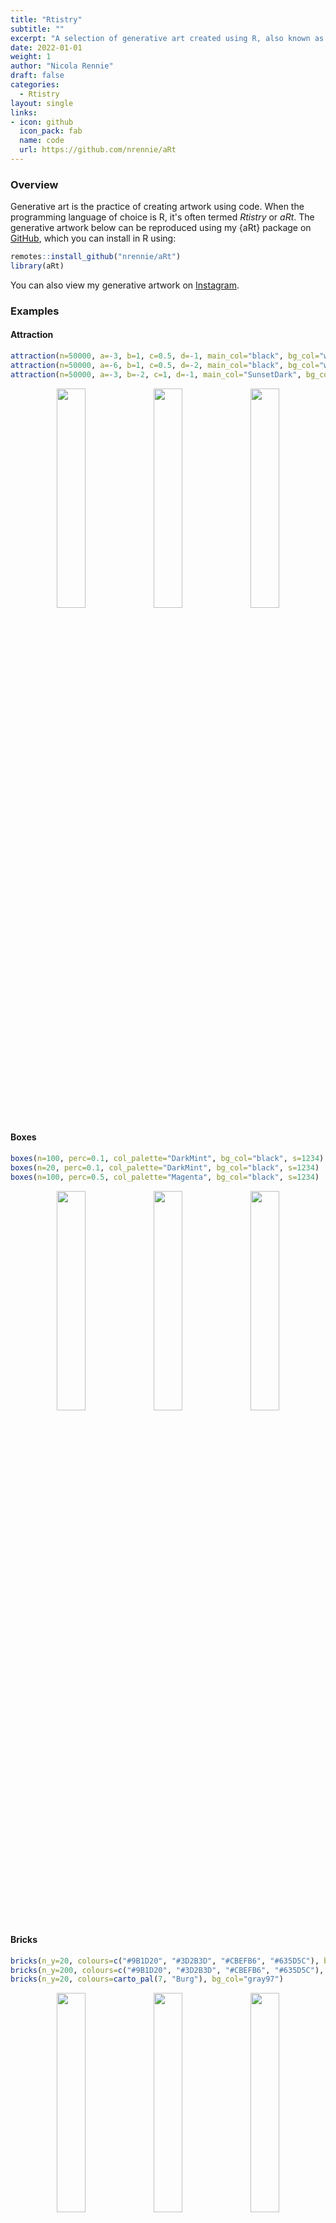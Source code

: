 ```yaml
---
title: "Rtistry"
subtitle: ""
excerpt: "A selection of generative art created using R, also known as #rtistry."
date: 2022-01-01
weight: 1
author: "Nicola Rennie"
draft: false
categories:
  - Rtistry
layout: single
links:
- icon: github
  icon_pack: fab
  name: code
  url: https://github.com/nrennie/aRt
---
```


### Overview

Generative art is the practice of creating artwork using code. When the programming language of choice is R, it's often termed *Rtistry* or *aRt*. The generative artwork below can be reproduced using my {aRt} package on [GitHub](https://github.com/nrennie/aRt), which you can install in R using: 

```r
remotes::install_github("nrennie/aRt")
library(aRt)
```
You can also view my generative artwork on [Instagram](https://www.instagram.com/nrennie_art/). 

### Examples

#### Attraction

``` r
attraction(n=50000, a=-3, b=1, c=0.5, d=-1, main_col="black", bg_col="white")
attraction(n=50000, a=-6, b=1, c=0.5, d=-2, main_col="black", bg_col="white")
attraction(n=50000, a=-3, b=-2, c=1, d=-1, main_col="SunsetDark", bg_col="white")
```
<p align="center">
<img src="attraction1.jpeg?raw=true" width="30%">
<img src="attraction2.jpeg?raw=true" width="30%">
<img src="attraction3.jpeg?raw=true" width="30%">
</p>


#### Boxes 

``` r
boxes(n=100, perc=0.1, col_palette="DarkMint", bg_col="black", s=1234)
boxes(n=20, perc=0.1, col_palette="DarkMint", bg_col="black", s=1234)
boxes(n=100, perc=0.5, col_palette="Magenta", bg_col="black", s=1234)
```
<p align="center">
<img src="boxes_n100_p1.jpeg?raw=true" width="30%">
<img src="boxes_n20_p1.jpeg?raw=true" width="30%">
<img src="boxes_n100_p5.jpeg?raw=true" width="30%">
</p>

#### Bricks

``` r
bricks(n_y=20, colours=c("#9B1D20", "#3D2B3D", "#CBEFB6", "#635D5C"), bg_col="gray97")
bricks(n_y=200, colours=c("#9B1D20", "#3D2B3D", "#CBEFB6", "#635D5C"), bg_col="gray97")
bricks(n_y=20, colours=carto_pal(7, "Burg"), bg_col="gray97")

```
<p align="center">
<img src="bricks1.jpeg?raw=true" width="30%">
<img src="bricks2.jpeg?raw=true" width="30%">
<img src="bricks3.jpeg?raw=true" width="30%">
</p>


#### Bubbles

``` r
bubbles(num_circles = 20, main_col = "black", col_palette = "Bold", bg_col = "white", s = 1234)
bubbles(num_circles = 20, main_col = "lightgrey", col_palette = "Bold", bg_col = "white", s = 123)
bubbles(num_circles = 10, main_col = "white", col_palette = "Prism", bg_col = "black", s = 2022)
```
<p align="center">
<img src="bubbles1.jpeg?raw=true" width="30%">
<img src="bubbles2.jpeg?raw=true" width="30%">
<img src="bubbles3.jpeg?raw=true" width="30%">
</p>


#### Bullseye

``` r
bullseye(main_col="black", bg_col="white", s=1234)
bullseye(main_col="white", bg_col="black", s=1234)
bullseye(main_col="black", bg_col="white", s=2021)
```
<p align="center">
<img src="bullseye_1234.jpeg?raw=true" width="30%">
<img src="bullseye_1234n.jpeg?raw=true" width="30%">
<img src="bullseye_2021.jpeg?raw=true" width="30%">
</p>


#### Circles

``` r
circles(n=100, smoothness=100, col_palette="Bold", line_col=NA, bg_col="black", s=1234)
circles(n=10, smoothness=100, col_palette="Bold", line_col=NA, bg_col="#e73f74", s=1234)
circles(n=2, smoothness=3, col_palette="Bold", line_col="black", bg_col="black", s=1234)
```
<p align="center">
<img src="circles1.jpeg?raw=true" width="30%">
<img src="circles2.jpeg?raw=true" width="30%">
<img src="circles3.jpeg?raw=true" width="30%">
</p>

#### Circular

``` r
circular(n=2, main_col="black", bg_col="white", s=56)
circular(n=10, main_col="black", bg_col="white", s=56)
circular(n=100, main_col="black", bg_col="white", s=56)
```
<p align="center">
<img src="circular_n2.jpeg?raw=true" width="30%">
<img src="circular_n10.jpeg?raw=true" width="30%">
<img src="circular_n100.jpeg?raw=true" width="30%">
</p>

#### Connected

``` r
connected(n=100, n_geom=10, random=F, col_palette="RdPu", bg_col="#ae217e", s=1234)
connected(n=100, n_geom=10, random=T, col_palette="RdPu", bg_col="#ae217e", s=1234)
connected(n=250, n_geom=2, random=F, col_palette="RdPu", bg_col="#ae217e", s=1234)
```
<p align="center">
<img src="connected_100_10F.jpeg?raw=true" width="30%">
<img src="connected_100_10T.jpeg?raw=true" width="30%">
<img src="connected_250_2F.jpeg?raw=true" width="30%">
</p>

#### Crawling

``` r
crawling(n=50, edge_colour="black", node_size=1, node_colour="black", bg_col="white", s=1234)
crawling(n=250, edge_colour="black", node_size=1, node_colour="black", bg_col="white", s=1234)
crawling(n=1000, edge_colour="black", node_size=1, node_colour="black", bg_col="white", s=1234)
```
<p align="center">
<img src="crawling50.jpeg?raw=true" width="30%">
<img src="crawling250.jpeg?raw=true" width="30%">
<img src="crawling1000.jpeg?raw=true" width="30%">
</p>

#### Dots

``` r
dots(n_x=50, n_y=100, jitter_size_width=0.5, jitter_size_height=0.5, col_palette = "Purp", bg_col="#63589f", s=1234)
dots(n_x=500, n_y=100, jitter_size_width=0.5, jitter_size_height=5, col_palette = "Purp", bg_col="#63589f", s=1234)
dots(n_x=50, n_y=100, jitter_size_width=0.05, jitter_size_height=50, col_palette = "Purp", bg_col="#63589f", s=1234)
```
<p align="center">
<img src="dots1.jpeg?raw=true" width="30%">
<img src="dots2.jpeg?raw=true" width="30%">
<img src="dots3.jpeg?raw=true" width="30%">
</p>

#### Fading

``` r
fading(n_layers=6, n_points=10, col_palette="SunsetDark", s=1234)
fading(n_layers=6, n_points=1, col_palette="Sunset", s=1234)
fading(n_layers=10, n_points=10, col_palette="SunsetDark", s=1234)
```
<p align="center">
<img src="fading_6_10.jpeg?raw=true" width="30%">
<img src="fading_6_1.jpeg?raw=true" width="30%">
<img src="fading_10_10.jpeg?raw=true" width="30%">
</p>

#### Heart

``` r
heart(n=25, col_scheme="mono", bg_col="black", s=1234)
heart(n=100, col_scheme="mono", bg_col="black", s=1234)
heart(n=25, col_scheme="rainbow", bg_col="black", s=1234)
```
<p align="center">
<img src="heart_n25_m.jpeg?raw=true" width="30%">
<img src="heart_n100_m.jpeg?raw=true" width="30%">
<img src="heart_n25_r.jpeg?raw=true" width="30%">
</p>

#### Infinity

``` r
infinity(n=25, col_scheme="mono", bg_col="black", s=1234)
infinity(n=100, col_scheme="mono", bg_col="black", s=1234)
infinity(n=25, col_scheme="rainbow", bg_col="black", s=1234)
```
<p align="center">
<img src="infinity_n25_m.jpeg?raw=true" width="30%">
<img src="infinity_n100_m.jpeg?raw=true" width="30%">
<img src="infinity_n25_r.jpeg?raw=true" width="30%">
</p>

#### Polygons

``` r
polygons(n_x=12, n_y=18, gap_size=0.5, deg_jitter=0.1, colours=c("#9B1D20", "#3D2B3D", "#CBEFB6", "#635D5C"), rand = FALSE, bg_col="gray97")
polygons(n_x=6, n_y=9, gap_size=0.2, deg_jitter=0.1, colours=c("#9B1D20", "#3D2B3D", "#CBEFB6", "#635D5C"), rand = FALSE, bg_col="gray97")
polygons(n_x=12, n_y=18, gap_size=0.5, deg_jitter=0.5, colours=carto_pal(7, "Burg"), rand = FALSE, bg_col="gray97")

```
<p align="center">
<img src="polygons1.jpeg?raw=true" width="30%">
<img src="polygons2.jpeg?raw=true" width="30%">
<img src="polygons3.jpeg?raw=true" width="30%">
</p>

#### Rectangles

``` r
rectangles(n = 100, max_height = 7, max_width = 5, size = 2, main_col = "lightgrey", col_palette = "Bold", bg_col = "white", s = 123)
rectangles(n = 10, max_height = 15, max_width = 15, size = 4, main_col = "lightgrey", col_palette = "Bold", bg_col = "white", s = 123)
rectangles(n = 100, max_height = 4, max_width = 6, size = 1, main_col = ggplot2::alpha("white", 0.5), col_palette = "Prism", bg_col = "black", s = 123)

```
<p align="center">
<img src="rectangles1.jpeg?raw=true" width="30%">
<img src="rectangles2.jpeg?raw=true" width="30%">
<img src="rectangles3.jpeg?raw=true" width="30%">
</p>


#### Shell

``` r
shells(n = 4, alpha = 1, main_col = "black", bg_col = "white")
shells(n = 10, alpha = 1, main_col = "black", bg_col = "white")
shells(n = 6, alpha = 0.5, main_col = "#CC338B", bg_col = alpha("#CC338B", 0.2))
```
<p align="center">
<img src="shell1.jpeg?raw=true" width="30%">
<img src="shell2.jpeg?raw=true" width="30%">
<img src="shell3.jpeg?raw=true" width="30%">
</p>


#### Spirals

``` r
spirals(perc=0.2, s=1234)
spirals(perc=0.5, s=1234)
spirals(perc=0.8, s=1234)
```
<p align="center">
<img src="spirals_p2.jpeg?raw=true" width="30%">
<img src="spirals_p5.jpeg?raw=true" width="30%">
<img src="spirals_p8.jpeg?raw=true" width="30%">
</p>

#### Static

``` r
static(perc=0.01, n=500, s=1234)
static(perc=0.1, n=500, s=1234)
static(perc=0.3, n=500, s=1234)
```
<p align="center">
<img src="static_p01_n500.jpeg?raw=true" width="30%">
<img src="static_p10_n500.jpeg?raw=true" width="30%">
<img src="static_p30_n500.jpeg?raw=true" width="30%">
</p>


#### Stripes

``` r
stripes(perc=0, n=3, col_palette = "TealGrn", alpha = 1, s=1234)
stripes(perc=0.5, n=3, col_palette = "TealGrn", alpha = 1, s=1234)
stripes(perc=1, n=3, col_palette = "TealGrn", alpha = 1, s=1234)
```
<p align="center">
<img src="stripes_p00_n3.jpeg?raw=true" width="30%">
<img src="stripes_p50_n3.jpeg?raw=true" width="30%">
<img src="stripes_p100_n3.jpeg?raw=true" width="30%">
</p>

#### Tiles

``` r
tiles(n_x=12, n_y=12, col_palette="Veronese", num_colours=5, s=1234)
tiles(n_x=50, n_y=50, col_palette="Veronese", num_colours=6, s=1234)
tiles(n_x=12, n_y=12, col_palette="Pissaro", num_colours=5, s=1234)
```
<p align="center">
<img src="tiles_veronese1.jpeg?raw=true" width="30%">
<img src="tiles_veronese2.jpeg?raw=true" width="30%">
<img src="tiles_pissaro1.jpeg?raw=true" width="30%">
</p>


#### Vortex

``` r
vortex(n=25, start_val=90, col_scheme="mono", bg_col="black", s=1234)
vortex(n=100, start_val=90, col_scheme="mono", bg_col="black", s=1234)
vortex(n=25, start_val=90, col_scheme="rainbow", bg_col="black", s=1234)
```
<p align="center">
<img src="vortex_n25_m.jpeg?raw=true" width="30%">
<img src="vortex_n100_m.jpeg?raw=true" width="30%">
<img src="vortex_n25_r.jpeg?raw=true" width="30%">
</p>


#### Waves

``` r
waves(a=23, b=6, main_col="white", bg_col="black", s=2021)
waves(a=23, b=6, main_col="Prism", bg_col="#edad08", s=2021)
waves(a=6, b=23, main_col="black", bg_col="white", s=2021)
```
<p align="center">
<img src="waves23_6_bw.jpeg?raw=true" width="30%">
<img src="waves23_6_col.jpeg?raw=true" width="30%">
<img src="waves6_23_bw.jpeg?raw=true" width="30%">
</p>

